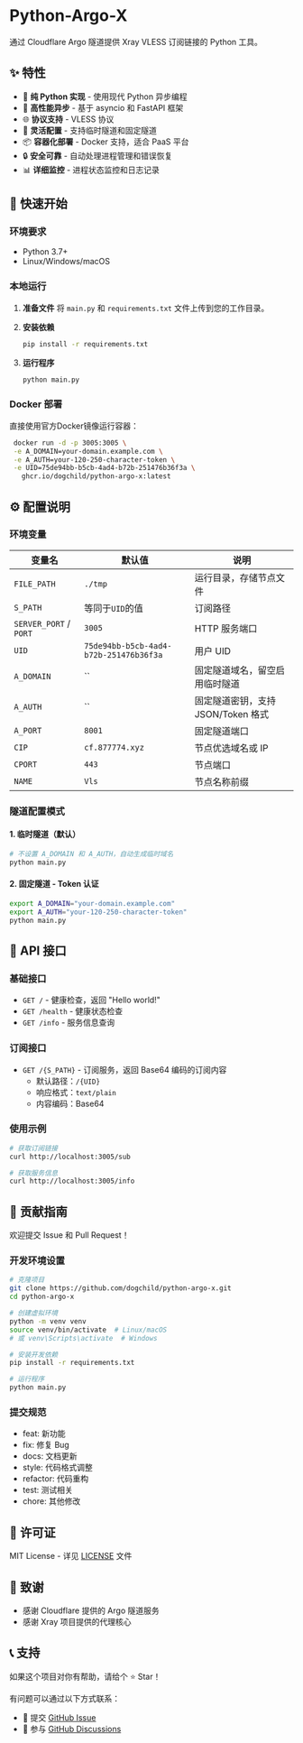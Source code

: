# Python-Argo-X

通过 Cloudflare Argo 隧道提供 Xray VLESS 订阅链接的 Python 工具。

## ✨ 特性

- 🐍 **纯 Python 实现** - 使用现代 Python 异步编程
- 🚀 **高性能异步** - 基于 asyncio 和 FastAPI 框架
- 🌐 **协议支持** - VLESS 协议
- 🔧 **灵活配置** - 支持临时隧道和固定隧道
- 📦 **容器化部署** - Docker 支持，适合 PaaS 平台
- 🔒 **安全可靠** - 自动处理进程管理和错误恢复
- 📊 **详细监控** - 进程状态监控和日志记录

## 🚀 快速开始

### 环境要求

- Python 3.7+
- Linux/Windows/macOS

### 本地运行

1. **准备文件**
   将 `main.py` 和 `requirements.txt` 文件上传到您的工作目录。

2. **安装依赖**
   ```bash
   pip install -r requirements.txt
   ```

3. **运行程序**
   ```bash
   python main.py
   ```

### Docker 部署

直接使用官方Docker镜像运行容器：
```bash
 docker run -d -p 3005:3005 \
 -e A_DOMAIN=your-domain.example.com \
 -e A_AUTH=your-120-250-character-token \
 -e UID=75de94bb-b5cb-4ad4-b72b-251476b36f3a \
   ghcr.io/dogchild/python-argo-x:latest
```

## ⚙️ 配置说明

### 环境变量

| 变量名 | 默认值 | 说明 |
|--------|--------|------|
| `FILE_PATH` | `./tmp` | 运行目录，存储节点文件 |
| `S_PATH` | 等同于`UID`的值 | 订阅路径 |
| `SERVER_PORT` / `PORT` | `3005` | HTTP 服务端口 |
| `UID` | `75de94bb-b5cb-4ad4-b72b-251476b36f3a` | 用户 UID |
| `A_DOMAIN` | `` | 固定隧道域名，留空启用临时隧道 |
| `A_AUTH` | `` | 固定隧道密钥，支持 JSON/Token 格式 |
| `A_PORT` | `8001` | 固定隧道端口 |
| `CIP` | `cf.877774.xyz` | 节点优选域名或 IP |
| `CPORT` | `443` | 节点端口 |
| `NAME` | `Vls` | 节点名称前缀 |

### 隧道配置模式

#### 1. 临时隧道（默认）
```bash
# 不设置 A_DOMAIN 和 A_AUTH，自动生成临时域名
python main.py
```

#### 2. 固定隧道 - Token 认证
```bash
export A_DOMAIN="your-domain.example.com"
export A_AUTH="your-120-250-character-token"
python main.py
```

## 📡 API 接口

### 基础接口

- `GET /` - 健康检查，返回 "Hello world!"
- `GET /health` - 健康状态检查
- `GET /info` - 服务信息查询  

### 订阅接口

- `GET /{S_PATH}` - 订阅服务，返回 Base64 编码的订阅内容
  - 默认路径：`/{UID}`
  - 响应格式：`text/plain`
  - 内容编码：Base64

### 使用示例

```bash
# 获取订阅链接
curl http://localhost:3005/sub

# 获取服务信息
curl http://localhost:3005/info
```
 
## 🤝 贡献指南

欢迎提交 Issue 和 Pull Request！

### 开发环境设置

```bash
# 克隆项目
git clone https://github.com/dogchild/python-argo-x.git
cd python-argo-x

# 创建虚拟环境
python -m venv venv
source venv/bin/activate  # Linux/macOS
# 或 venv\Scripts\activate  # Windows

# 安装开发依赖
pip install -r requirements.txt

# 运行程序
python main.py
```

### 提交规范

- feat: 新功能
- fix: 修复 Bug
- docs: 文档更新
- style: 代码格式调整
- refactor: 代码重构
- test: 测试相关
- chore: 其他修改

## 📄 许可证

MIT License - 详见 [LICENSE](LICENSE) 文件

## 🙏 致谢

- 感谢 Cloudflare 提供的 Argo 隧道服务
- 感谢 Xray 项目提供的代理核心

## 📞 支持

如果这个项目对你有帮助，请给个 ⭐ Star！

有问题可以通过以下方式联系：

- 📧 提交 [GitHub Issue](https://github.com/dogchild/python-argo-x/issues)
- 💬 参与 [GitHub Discussions](https://github.com/dogchild/python-argo-x/discussions)